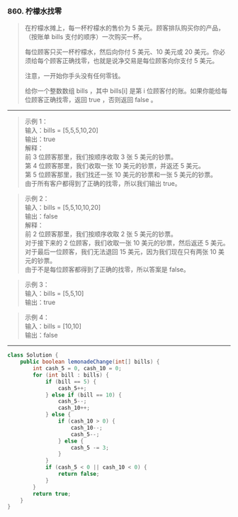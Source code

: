 ### 860. 柠檬水找零

>在柠檬水摊上，每一杯柠檬水的售价为 5 美元。顾客排队购买你的产品，（按账单 bills 支付的顺序）一次购买一杯。
>
>每位顾客只买一杯柠檬水，然后向你付 5 美元、10 美元或 20 美元。你必须给每个顾客正确找零，也就是说净交易是每位顾客向你支付 5 美元。
>
>注意，一开始你手头没有任何零钱。
>
>给你一个整数数组 bills ，其中 bills[i] 是第 i 位顾客付的账。如果你能给每位顾客正确找零，返回 true ，否则返回 false 。
***
>示例 1：  
>输入：bills = [5,5,5,10,20]  
>输出：true  
>解释：  
>前 3 位顾客那里，我们按顺序收取 3 张 5 美元的钞票。  
>第 4 位顾客那里，我们收取一张 10 美元的钞票，并返还 5 美元。  
>第 5 位顾客那里，我们找还一张 10 美元的钞票和一张 5 美元的钞票。  
>由于所有客户都得到了正确的找零，所以我们输出 true。  

>示例 2：  
>输入：bills = [5,5,10,10,20]  
>输出：false  
>解释：   
>前 2 位顾客那里，我们按顺序收取 2 张 5 美元的钞票。  
>对于接下来的 2 位顾客，我们收取一张 10 美元的钞票，然后返还 5 美元。  
>对于最后一位顾客，我们无法退回 15 美元，因为我们现在只有两张 10 美元的钞票。  
>由于不是每位顾客都得到了正确的找零，所以答案是 false。  

>示例 3：  
>输入：bills = [5,5,10]  
>输出：true  

>示例 4：  
>输入：bills = [10,10]  
>输出：false  
***
```java
class Solution {
    public boolean lemonadeChange(int[] bills) {
        int cash_5 = 0, cash_10 = 0;
        for (int bill : bills) {
            if (bill == 5) {
                cash_5++;
            } else if (bill == 10) {
                cash_5--;
                cash_10++;
            } else {
                if (cash_10 > 0) {
                    cash_10--;
                    cash_5--;
                } else {
                    cash_5 -= 3;
                }
            }
            if (cash_5 < 0 || cash_10 < 0) {
                return false;
            }
        }
        return true;
    }
}
```